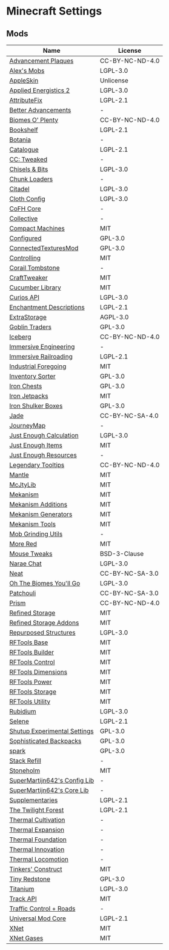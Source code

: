 # Minecraft Settings
## Mods
| Name | License |
| ---- | ------- |
| [Advancement Plaques](https://www.curseforge.com/minecraft/mc-mods/advancement-plaques) | CC-BY-NC-ND-4.0 |
| [Alex's Mobs](https://www.curseforge.com/minecraft/mc-mods/alexs-mobs) | LGPL-3.0 |
| [AppleSkin](https://www.curseforge.com/minecraft/mc-mods/appleskin) | Unlicense |
| [Applied Energistics 2](https://www.curseforge.com/minecraft/mc-mods/applied-energistics-2) | LGPL-3.0 |
| [AttributeFix](https://www.curseforge.com/minecraft/mc-mods/attributefix) | LGPL-2.1 |
| [Better Advancements](https://www.curseforge.com/minecraft/mc-mods/better-advancements) | - |
| [Biomes O' Plenty](https://www.curseforge.com/minecraft/mc-mods/biomes-o-plenty) | CC-BY-NC-ND-4.0 |
| [Bookshelf](https://www.curseforge.com/minecraft/mc-mods/bookshelf) | LGPL-2.1 |
| [Botania](https://www.curseforge.com/minecraft/mc-mods/botania) | - |
| [Catalogue](https://www.curseforge.com/minecraft/mc-mods/catalogue) | LGPL-2.1 |
| [CC: Tweaked](https://www.curseforge.com/minecraft/mc-mods/cc-tweaked) | - |
| [Chisels & Bits](https://www.curseforge.com/minecraft/mc-mods/chisels-bits) | LGPL-3.0 |
| [Chunk Loaders](https://www.curseforge.com/minecraft/mc-mods/chunk-loaders) | - |
| [Citadel](https://www.curseforge.com/minecraft/mc-mods/citadel) | LGPL-3.0 |
| [Cloth Config](https://www.curseforge.com/minecraft/mc-mods/cloth-config) | LGPL-3.0 |
| [CoFH Core](https://www.curseforge.com/minecraft/mc-mods/cofh-core) | - |
| [Collective](https://www.curseforge.com/minecraft/mc-mods/collective) | - |
| [Compact Machines](https://www.curseforge.com/minecraft/mc-mods/compact-machines) | MIT |
| [Configured](https://www.curseforge.com/minecraft/mc-mods/configured) | GPL-3.0 |
| [ConnectedTexturesMod](https://www.curseforge.com/minecraft/mc-mods/ctm) | GPL-3.0 |
| [Controlling](https://www.curseforge.com/minecraft/mc-mods/controlling) | MIT |
| [Corail Tombstone](https://www.curseforge.com/minecraft/mc-mods/corail-tombstone) | - |
| [CraftTweaker](https://www.curseforge.com/minecraft/mc-mods/crafttweaker) | MIT |
| [Cucumber Library](https://www.curseforge.com/minecraft/mc-mods/cucumber) | MIT |
| [Curios API](https://www.curseforge.com/minecraft/mc-mods/curios) | LGPL-3.0 |
| [Enchantment Descriptions](https://www.curseforge.com/minecraft/mc-mods/enchantment-descriptions) | LGPL-2.1 |
| [ExtraStorage](https://www.curseforge.com/minecraft/mc-mods/extrastorage) | AGPL-3.0 |
| [Goblin Traders](https://www.curseforge.com/minecraft/mc-mods/goblin-traders) | GPL-3.0 |
| [Iceberg](https://www.curseforge.com/minecraft/mc-mods/iceberg) | CC-BY-NC-ND-4.0 |
| [Immersive Engineering](https://www.curseforge.com/minecraft/mc-mods/immersive-engineering) | - |
| [Immersive Railroading](https://www.curseforge.com/minecraft/mc-mods/immersive-railroading) | LGPL-2.1 |
| [Industrial Foregoing](https://www.curseforge.com/minecraft/mc-mods/industrial-foregoing) | MIT |
| [Inventory Sorter](https://www.curseforge.com/minecraft/mc-mods/inventory-sorter) | GPL-3.0 |
| [Iron Chests](https://www.curseforge.com/minecraft/mc-mods/iron-chests) | GPL-3.0 |
| [Iron Jetpacks](https://www.curseforge.com/minecraft/mc-mods/iron-jetpacks) | MIT |
| [Iron Shulker Boxes](https://www.curseforge.com/minecraft/mc-mods/iron-shulker-boxes) | GPL-3.0 |
| [Jade](https://www.curseforge.com/minecraft/mc-mods/jade) | CC-BY-NC-SA-4.0 |
| [JourneyMap](https://www.curseforge.com/minecraft/mc-mods/journeymap) | - |
| [Just Enough Calculation](https://www.curseforge.com/minecraft/mc-mods/just-enough-calculation) | LGPL-3.0 |
| [Just Enough Items](https://www.curseforge.com/minecraft/mc-mods/jei) | MIT |
| [Just Enough Resources](https://www.curseforge.com/minecraft/mc-mods/just-enough-resources-jer) | - |
| [Legendary Tooltips](https://www.curseforge.com/minecraft/mc-mods/legendary-tooltips) | CC-BY-NC-ND-4.0 |
| [Mantle](https://www.curseforge.com/minecraft/mc-mods/mantle) | MIT |
| [McJtyLib](https://www.curseforge.com/minecraft/mc-mods/mcjtylib) | MIT |
| [Mekanism](https://www.curseforge.com/minecraft/mc-mods/mekanism) | MIT |
| [Mekanism Additions](https://www.curseforge.com/minecraft/mc-mods/mekanism-additions) | MIT |
| [Mekanism Generators](https://www.curseforge.com/minecraft/mc-mods/mekanism-generators) | MIT |
| [Mekanism Tools](https://www.curseforge.com/minecraft/mc-mods/mekanism-tools) | MIT |
| [Mob Grinding Utils](https://www.curseforge.com/minecraft/mc-mods/mob-grinding-utils) | - |
| [More Red](https://www.curseforge.com/minecraft/mc-mods/more-red) | MIT |
| [Mouse Tweaks](https://www.curseforge.com/minecraft/mc-mods/mouse-tweaks) | BSD-3-Clause |
| [Narae Chat](https://github.com/sokcuri/NaraeChat) | LGPL-3.0 |
| [Neat](https://www.curseforge.com/minecraft/mc-mods/neat) | CC-BY-NC-SA-3.0 |
| [Oh The Biomes You'll Go](https://www.curseforge.com/minecraft/mc-mods/oh-the-biomes-youll-go) | LGPL-3.0 |
| [Patchouli](https://www.curseforge.com/minecraft/mc-mods/patchouli) | CC-BY-NC-SA-3.0 |
| [Prism](https://www.curseforge.com/minecraft/mc-mods/prism-lib) | CC-BY-NC-ND-4.0 |
| [Refined Storage](https://www.curseforge.com/minecraft/mc-mods/refined-storage) | MIT |
| [Refined Storage Addons](https://www.curseforge.com/minecraft/mc-mods/refined-storage-addons) | MIT |
| [Repurposed Structures](https://www.curseforge.com/minecraft/mc-mods/repurposed-structures) | LGPL-3.0 |
| [RFTools Base](https://www.curseforge.com/minecraft/mc-mods/rftools-base) | MIT |
| [RFTools Builder](https://www.curseforge.com/minecraft/mc-mods/rftools-builder) | MIT |
| [RFTools Control](https://www.curseforge.com/minecraft/mc-mods/rftools-control) | MIT |
| [RFTools Dimensions](https://www.curseforge.com/minecraft/mc-mods/rftools-dimensions) | MIT |
| [RFTools Power](https://www.curseforge.com/minecraft/mc-mods/rftools-power) | MIT |
| [RFTools Storage](https://www.curseforge.com/minecraft/mc-mods/rftools-storage) | MIT |
| [RFTools Utility](https://www.curseforge.com/minecraft/mc-mods/rftools-utility) | MIT |
| [Rubidium](https://www.curseforge.com/minecraft/mc-mods/rubidium) | LGPL-3.0 |
| [Selene](https://www.curseforge.com/minecraft/mc-mods/selene) | LGPL-2.1 |
| [Shutup Experimental Settings](https://www.curseforge.com/minecraft/mc-mods/shutup-experimental-settings) | GPL-3.0 |
| [Sophisticated Backpacks](https://www.curseforge.com/minecraft/mc-mods/sophisticated-backpacks) | GPL-3.0 |
| [spark](https://www.curseforge.com/minecraft/mc-mods/spark) | GPL-3.0 |
| [Stack Refill](https://www.curseforge.com/minecraft/mc-mods/stack-refill) | - |
| [Stoneholm](https://www.curseforge.com/minecraft/mc-mods/stoneholm-forge) | MIT |
| [SuperMartijn642's Config Lib](https://www.curseforge.com/minecraft/mc-mods/supermartijn642s-config-lib) | - |
| [SuperMartijn642's Core Lib](https://www.curseforge.com/minecraft/mc-mods/supermartijn642s-core-lib) | - |
| [Supplementaries](https://www.curseforge.com/minecraft/mc-mods/supplementaries) | LGPL-2.1 |
| [The Twilight Forest](https://www.curseforge.com/minecraft/mc-mods/the-twilight-forest) | LGPL-2.1 |
| [Thermal Cultivation](https://www.curseforge.com/minecraft/mc-mods/thermal-cultivation) | - |
| [Thermal Expansion](https://www.curseforge.com/minecraft/mc-mods/thermal-expansion) | - |
| [Thermal Foundation](https://www.curseforge.com/minecraft/mc-mods/thermal-foundation) | - |
| [Thermal Innovation](https://www.curseforge.com/minecraft/mc-mods/thermal-innovation) | - |
| [Thermal Locomotion](https://www.curseforge.com/minecraft/mc-mods/thermal-locomotion) | - |
| [Tinkers' Construct](https://www.curseforge.com/minecraft/mc-mods/tinkers-construct) | MIT |
| [Tiny Redstone](https://www.curseforge.com/minecraft/mc-mods/tiny-redstone) | GPL-3.0 |
| [Titanium](https://www.curseforge.com/minecraft/mc-mods/titanium) | LGPL-3.0 |
| [Track API](https://www.curseforge.com/minecraft/mc-mods/track-api) | MIT |
| [Traffic Control + Roads](https://www.curseforge.com/minecraft/mc-mods/traffic-control-roads-mod-by-teerth) | - |
| [Universal Mod Core](https://www.curseforge.com/minecraft/mc-mods/universal-mod-core) | LGPL-2.1 |
| [XNet](https://www.curseforge.com/minecraft/mc-mods/xnet) | MIT |
| [XNet Gases](https://www.curseforge.com/minecraft/mc-mods/xnet-gases) | MIT |